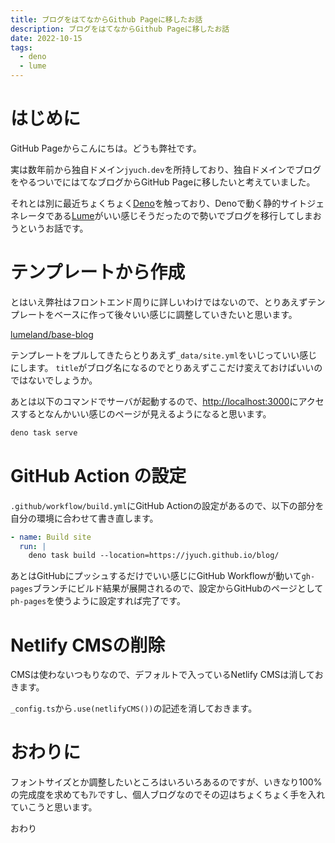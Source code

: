 ```yaml
---
title: ブログをはてなからGithub Pageに移したお話
description: ブログをはてなからGithub Pageに移したお話
date: 2022-10-15
tags: 
  - deno
  - lume
---
```


# はじめに

GitHub Pageからこんにちは。どうも弊社です。

実は数年前から独自ドメイン`jyuch.dev`を所持しており、独自ドメインでブログをやるついでにはてなブログからGitHub Pageに移したいと考えていました。

それとは別に最近ちょくちょく[Deno](https://deno.land/)を触っており、Denoで動く静的サイトジェネレータである[Lume](https://lume.land/)がいい感じそうだったので勢いでブログを移行してしまおうというお話です。

# テンプレートから作成

とはいえ弊社はフロントエンド周りに詳しいわけではないので、とりあえずテンプレートをベースに作って後々いい感じに調整していきたいと思います。

[lumeland/base-blog](https://github.com/lumeland/base-blog)

テンプレートをプルしてきたらとりあえず`_data/site.yml`をいじっていい感じにします。
`title`がブログ名になるのでとりあえずここだけ変えておけばいいのではないでしょうか。

あとは以下のコマンドでサーバが起動するので、[http://localhost:3000](http://localhost:3000)にアクセスするとなんかいい感じのページが見えるようになると思います。

``` sh
deno task serve
```

# GitHub Action の設定

`.github/workflow/build.yml`にGitHub Actionの設定があるので、以下の部分を自分の環境に合わせて書き直します。

``` yaml
- name: Build site
  run: |
    deno task build --location=https://jyuch.github.io/blog/
```

あとはGitHubにプッシュするだけでいい感じにGitHub Workflowが動いて`gh-pages`ブランチにビルド結果が展開されるので、設定からGitHubのページとして`ph-pages`を使うように設定すれば完了です。

# Netlify CMSの削除

CMSは使わないつもりなので、デフォルトで入っているNetlify CMSは消しておきます。

`_config.ts`から`.use(netlifyCMS())`の記述を消しておきます。

# おわりに

フォントサイズとか調整したいところはいろいろあるのですが、いきなり100%の完成度を求めてもｱﾚですし、個人ブログなのでその辺はちょくちょく手を入れていこうと思います。

おわり
